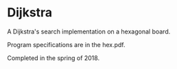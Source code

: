 # Dijkstra
A Dijkstra's search implementation on a hexagonal board.

Program specifications are in the hex.pdf.

Completed in the spring of 2018.

